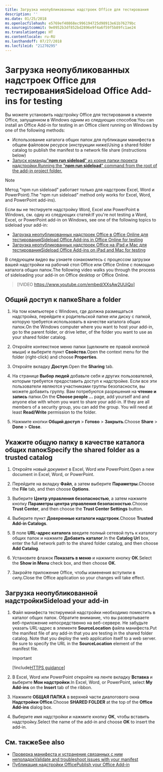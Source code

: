 ```yaml
---
title: Загрузка неопубликованных надстроек Office для тестирования
description: ''
ms.date: 01/25/2018
ms.openlocfilehash: e5769ef40868ec996194725d98913e61b76279bc
ms.sourcegitcommit: 9e0952b3df852bd2896e9f4a6f59f5b89fc1ae24
ms.translationtype: HT
ms.contentlocale: ru-RU
ms.lasthandoff: 07/27/2018
ms.locfileid: "21270295"
---
```

# <a name="sideload-office-add-ins-for-testing"></a><span data-ttu-id="17bcd-102">Загрузка неопубликованных надстроек Office для тестирования</span><span class="sxs-lookup"><span data-stu-id="17bcd-102">Sideload Office Add-ins for testing</span></span>

<span data-ttu-id="17bcd-103">Вы можете установить надстройку Office для тестирования в клиенте Office, запущенном в Windows одним из следующих способов:</span><span class="sxs-lookup"><span data-stu-id="17bcd-103">You can install an Office Add-in for testing in an Office client running on Windows by one of the following methods:</span></span>

- <span data-ttu-id="17bcd-104">Использование каталога общих папок для публикации манифеста в общем файловом ресурсе (инструкции ниже)</span><span class="sxs-lookup"><span data-stu-id="17bcd-104">Using a shared folder catalog to publish the manifest to a network file share (instructions below)</span></span>
- [<span data-ttu-id="17bcd-105">Запуск команды"**npm run sideload**" из корня папки проекта надстройки.</span><span class="sxs-lookup"><span data-stu-id="17bcd-105">Running the "**npm run sideload**" command from the root of the add-in project folder.</span></span>](sideload-office-addin-using-sideload-command.md) 
>[!NOTE]
><span data-ttu-id="17bcd-106">Метод "npm run sideload" работает только для надстроек Excel, Word и PowerPoint).</span><span class="sxs-lookup"><span data-stu-id="17bcd-106">The "npm run sideload" method only works for Excel, Word, and PowerPoint add-ins).</span></span>

<span data-ttu-id="17bcd-107">Если вы не тестируете надстройку Word, Excel или PowerPoint в Windows, см. одну из следующих статей:</span><span class="sxs-lookup"><span data-stu-id="17bcd-107">If you're not testing a Word, Excel, or PowerPoint add-in on Windows, see one of the following topics to sideload your add-in:</span></span>

- [<span data-ttu-id="17bcd-108">Загрузка неопубликованных надстроек Office в Office Online для тестирования</span><span class="sxs-lookup"><span data-stu-id="17bcd-108">Sideload Office Add-ins in Office Online for testing</span></span>](sideload-office-add-ins-for-testing.md)
- [<span data-ttu-id="17bcd-109">Загрузка неопубликованных надстроек Office на iPad и Mac для тестирования</span><span class="sxs-lookup"><span data-stu-id="17bcd-109">Sideload Office Add-ins on iPad and Mac for testing</span></span>](sideload-an-office-add-in-on-ipad-and-mac.md)

<span data-ttu-id="17bcd-110">В следующем видео вы узнаете ознакомитесь с процессом загрузки вашей надстройки на рабочий стол Office или Office Online с помощью каталога общих папок.</span><span class="sxs-lookup"><span data-stu-id="17bcd-110">The following video walks you through the process of sideloading your add-in on Office desktop or Office Online.</span></span>  


> [!VIDEO https://www.youtube.com/embed/XXsAw2UUiQo]


## <a name="share-a-folder"></a><span data-ttu-id="17bcd-111">Общий доступ к папке</span><span class="sxs-lookup"><span data-stu-id="17bcd-111">Share a folder</span></span>

1. <span data-ttu-id="17bcd-112">На том компьютере с Windows, где должна размещаться надстройка, перейдите к родительской папке или диску с папкой, которую требуется использовать в качестве каталога общих папок.</span><span class="sxs-lookup"><span data-stu-id="17bcd-112">On the Windows computer where you want to host your add-in, go to the parent folder, or drive letter, of the folder you want to use as your shared folder catalog.</span></span>

2. <span data-ttu-id="17bcd-113">Откройте контекстное меню папки (щелкните ее правой кнопкой мыши) и выберите пункт **Свойства**.</span><span class="sxs-lookup"><span data-stu-id="17bcd-113">Open the context menu for the folder (right-click) and choose **Properties**.</span></span>

3. <span data-ttu-id="17bcd-114">Откройте вкладку **Доступ**.</span><span class="sxs-lookup"><span data-stu-id="17bcd-114">Open the **Sharing** tab.</span></span>

4. <span data-ttu-id="17bcd-p101">На странице **Выбор людей** добавьте себя и других пользователей, которым требуется предоставить доступ к надстройке. Если все эти пользователи являются участниками группы безопасности, вы можете добавить группу. Вам потребуются разрешения на **чтение и запись** папки.</span><span class="sxs-lookup"><span data-stu-id="17bcd-p101">On the **Choose people ...** page, add yourself and and anyone else with whom you want to share your add-in. If they are all members of a security group, you can add the group. You will need at least **Read/Write** permission to the folder.</span></span> 

5. <span data-ttu-id="17bcd-118">Нажмите кнопки **Общий доступ** > **Готово** > **Закрыть**.</span><span class="sxs-lookup"><span data-stu-id="17bcd-118">Choose **Share** > **Done** > **Close**.</span></span>


## <a name="specify-the-shared-folder-as-a-trusted-catalog"></a><span data-ttu-id="17bcd-119">Укажите общую папку в качестве каталога общих папок</span><span class="sxs-lookup"><span data-stu-id="17bcd-119">Specify the shared folder as a trusted catalog</span></span>
      
1. <span data-ttu-id="17bcd-120">Откройте новый документ в Excel, Word или PowerPoint.</span><span class="sxs-lookup"><span data-stu-id="17bcd-120">Open a new document in Excel, Word, or PowerPoint.</span></span>
    
2. <span data-ttu-id="17bcd-121">Перейдите на вкладку **Файл**, а затем выберите **Параметры**.</span><span class="sxs-lookup"><span data-stu-id="17bcd-121">Choose the **File** tab, and then choose **Options**.</span></span>
    
3. <span data-ttu-id="17bcd-122">Выберите **Центр управления безопасностью**, а затем нажмите кнопку **Параметры центра управления безопасностью**.</span><span class="sxs-lookup"><span data-stu-id="17bcd-122">Choose **Trust Center**, and then choose the  **Trust Center Settings** button.</span></span>
    
4. <span data-ttu-id="17bcd-123">Выберите пункт **Доверенные каталоги надстроек**.</span><span class="sxs-lookup"><span data-stu-id="17bcd-123">Choose  **Trusted Add-in Catalogs**.</span></span>
    
5. <span data-ttu-id="17bcd-124">В поле **URL-адрес каталога** введите полный сетевой путь к каталогу общих папок и нажмите **Добавить каталог**.</span><span class="sxs-lookup"><span data-stu-id="17bcd-124">In the  **Catalog Url** box, enter the full network path to the shared folder catalog, and then choose **Add Catalog**.</span></span>
    
6. <span data-ttu-id="17bcd-125">Установите флажок **Показать в меню** и нажмите кнопку **ОК**.</span><span class="sxs-lookup"><span data-stu-id="17bcd-125">Select the **Show in Menu** check box, and then choose **OK**.</span></span>

7. <span data-ttu-id="17bcd-126">Закройте приложение Office, чтобы изменения вступили в силу.</span><span class="sxs-lookup"><span data-stu-id="17bcd-126">Close the Office application so your changes will take effect.</span></span>
    

## <a name="sideload-your-add-in"></a><span data-ttu-id="17bcd-127">Загрузка неопубликованной надстройки</span><span class="sxs-lookup"><span data-stu-id="17bcd-127">Sideload your add-in</span></span>

1. <span data-ttu-id="17bcd-p102">Файл манифеста тестируемой надстройки необходимо поместить в каталог общих папок. Обратите внимание, что вы развертываете веб-приложение непосредственно на веб-сервере. Не забудьте указать URL-адрес в элементе **SourceLocation** файла манифеста.</span><span class="sxs-lookup"><span data-stu-id="17bcd-p102">Put the manifest file of any add-in that you are testing in the shared folder catalog. Note that you deploy the web application itself to a web server. Be sure to specify the URL in the **SourceLocation** element of the manifest file.</span></span>

    > [!IMPORTANT]
    > [!include[HTTPS guidance](../includes/https-guidance.md)]

2. <span data-ttu-id="17bcd-131">В Excel, Word или PowerPoint откройте на ленте вкладку **Вставка** и выберите **Мои надстройки**.</span><span class="sxs-lookup"><span data-stu-id="17bcd-131">In Excel, Word, or PowerPoint, select **My Add-ins** on the **Insert** tab of the ribbon.</span></span>

3. <span data-ttu-id="17bcd-132">Нажмите **ОБЩАЯ ПАПКА** в верхней части диалогового окна **Надстройки Office**.</span><span class="sxs-lookup"><span data-stu-id="17bcd-132">Choose **SHARED FOLDER** at the top of the **Office Add-ins** dialog box.</span></span>

4. <span data-ttu-id="17bcd-133">Выберите имя надстройки и нажмите кнопку **ОК**, чтобы вставить надстройку.</span><span class="sxs-lookup"><span data-stu-id="17bcd-133">Select the name of the add-in and choose **OK** to insert the add-in.</span></span>


## <a name="see-also"></a><span data-ttu-id="17bcd-134">См. также</span><span class="sxs-lookup"><span data-stu-id="17bcd-134">See also</span></span>

- [<span data-ttu-id="17bcd-135">Проверка манифеста и устранение связанных с ним неполадок</span><span class="sxs-lookup"><span data-stu-id="17bcd-135">Validate and troubleshoot issues with your manifest</span></span>](troubleshoot-manifest.md)
- [<span data-ttu-id="17bcd-136">Публикация надстройки Office</span><span class="sxs-lookup"><span data-stu-id="17bcd-136">Publish your Office Add-in</span></span>](../publish/publish.md)
    
